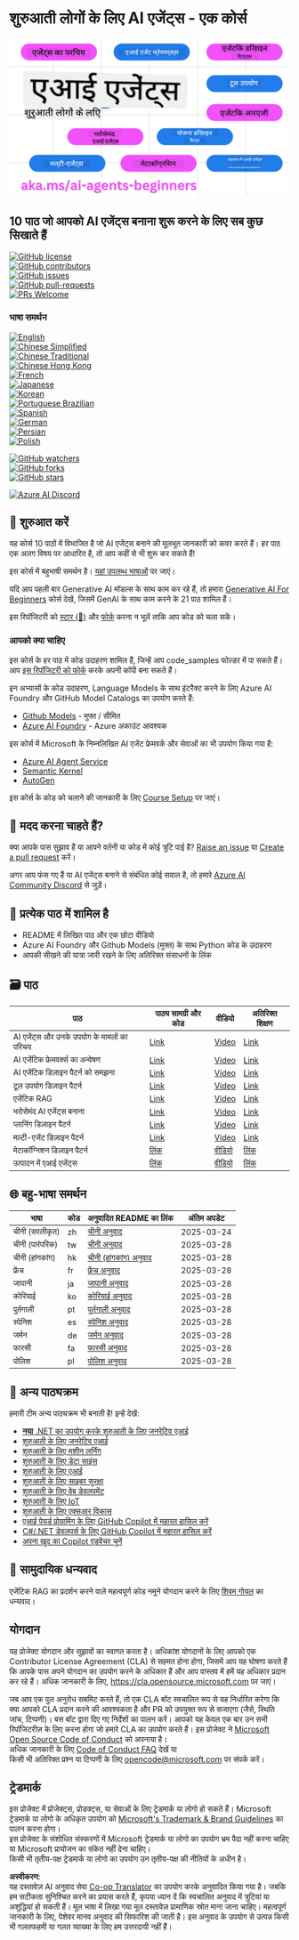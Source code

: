 <!--
CO_OP_TRANSLATOR_METADATA:
{
  "original_hash": "715d22bec4a1a9f6d7ec58d4d9c69343",
  "translation_date": "2025-04-05T19:37:54+00:00",
  "source_file": "README.md",
  "language_code": "hi"
}
-->
# शुरुआती लोगों के लिए AI एजेंट्स - एक कोर्स

![Generative AI For Beginners](../../translated_images/repo-thumbnail.fdd5f487bb7274d4a08459d76907ec4914de268c99637e9af082b1d3eb0730e2.hi.png)

## 10 पाठ जो आपको AI एजेंट्स बनाना शुरू करने के लिए सब कुछ सिखाते हैं

[![GitHub license](https://img.shields.io/github/license/microsoft/ai-agents-for-beginners.svg)](https://github.com/microsoft/ai-agents-for-beginners/blob/master/LICENSE?WT.mc_id=academic-105485-koreyst)  
[![GitHub contributors](https://img.shields.io/github/contributors/microsoft/ai-agents-for-beginners.svg)](https://GitHub.com/microsoft/ai-agents-for-beginners/graphs/contributors/?WT.mc_id=academic-105485-koreyst)  
[![GitHub issues](https://img.shields.io/github/issues/microsoft/ai-agents-for-beginners.svg)](https://GitHub.com/microsoft/ai-agents-for-beginners/issues/?WT.mc_id=academic-105485-koreyst)  
[![GitHub pull-requests](https://img.shields.io/github/issues-pr/microsoft/ai-agents-for-beginners.svg)](https://GitHub.com/microsoft/ai-agents-for-beginners/pulls/?WT.mc_id=academic-105485-koreyst)  
[![PRs Welcome](https://img.shields.io/badge/PRs-welcome-brightgreen.svg?style=flat-square)](http://makeapullrequest.com?WT.mc_id=academic-105485-koreyst)

### भाषा समर्थन
[![English](https://img.shields.io/badge/English-brightgreen.svg?style=flat-square)](README.md)  
[![Chinese Simplified](https://img.shields.io/badge/Chinese_Simplified-brightgreen.svg?style=flat-square)](../zh/README.md)  
[![Chinese Traditional](https://img.shields.io/badge/Chinese_Traditional-brightgreen.svg?style=flat-square)](../tw/README.md)  
[![Chinese Hong Kong](https://img.shields.io/badge/Chinese_Hong_Kong-brightgreen.svg?style=flat-square)](../hk/README.md)  
[![French](https://img.shields.io/badge/French-brightgreen.svg?style=flat-square)](../fr/README.md)  
[![Japanese](https://img.shields.io/badge/Japanese-brightgreen.svg?style=flat-square)](../ja/README.md)  
[![Korean](https://img.shields.io/badge/Korean-brightgreen.svg?style=flat-square)](../ko/README.md)  
[![Portuguese Brazilian](https://img.shields.io/badge/Portuguese_Brazilian-brightgreen.svg?style=flat-square)](../pt/README.md)  
[![Spanish](https://img.shields.io/badge/Spanish-brightgreen.svg?style=flat-square)](../es/README.md)  
[![German](https://img.shields.io/badge/German-brightgreen.svg?style=flat-square)](../de/README.md)  
[![Persian](https://img.shields.io/badge/Persian-brightgreen.svg?style=flat-square)](../fa/README.md)  
[![Polish](https://img.shields.io/badge/Polish-brightgreen.svg?style=flat-square)](../pl/README.md)  

[![GitHub watchers](https://img.shields.io/github/watchers/microsoft/ai-agents-for-beginners.svg?style=social&label=Watch)](https://GitHub.com/microsoft/ai-agents-for-beginners/watchers/?WT.mc_id=academic-105485-koreyst)  
[![GitHub forks](https://img.shields.io/github/forks/microsoft/ai-agents-for-beginners.svg?style=social&label=Fork)](https://GitHub.com/microsoft/ai-agents-for-beginners/network/?WT.mc_id=academic-105485-koreyst)  
[![GitHub stars](https://img.shields.io/github/stars/microsoft/ai-agents-for-beginners.svg?style=social&label=Star)](https://GitHub.com/microsoft/ai-agents-for-beginners/stargazers/?WT.mc_id=academic-105485-koreyst)  

[![Azure AI Discord](https://dcbadge.limes.pink/api/server/kzRShWzttr)](https://discord.gg/kzRShWzttr)

## 🌱 शुरुआत करें

यह कोर्स 10 पाठों में विभाजित है जो AI एजेंट्स बनाने की मूलभूत जानकारी को कवर करते हैं। हर पाठ एक अलग विषय पर आधारित है, तो आप कहीं से भी शुरू कर सकते हैं!

इस कोर्स में बहुभाषी समर्थन है। [यहां उपलब्ध भाषाओं](../..) पर जाएं।  

यदि आप पहली बार Generative AI मॉडल्स के साथ काम कर रहे हैं, तो हमारा [Generative AI For Beginners](https://aka.ms/genai-beginners) कोर्स देखें, जिसमें GenAI के साथ काम करने के 21 पाठ शामिल हैं।  

इस रिपॉजिटरी को [स्टार (🌟)](https://docs.github.com/en/get-started/exploring-projects-on-github/saving-repositories-with-stars?WT.mc_id=academic-105485-koreyst) और [फोर्क](https://github.com/microsoft/ai-agents-for-beginners/fork) करना न भूलें ताकि आप कोड को चला सकें।

### आपको क्या चाहिए

इस कोर्स के हर पाठ में कोड उदाहरण शामिल हैं, जिन्हें आप code_samples फोल्डर में पा सकते हैं। आप [इस रिपॉजिटरी को फोर्क](https://github.com/microsoft/ai-agents-for-beginners/fork) करके अपनी कॉपी बना सकते हैं।  

इन अभ्यासों के कोड उदाहरण, Language Models के साथ इंटरैक्ट करने के लिए Azure AI Foundry और GitHub Model Catalogs का उपयोग करते हैं:

- [Github Models](https://aka.ms/ai-agents-beginners/github-models) - मुफ्त / सीमित  
- [Azure AI Foundry](https://aka.ms/ai-agents-beginners/ai-foundry) - Azure अकाउंट आवश्यक  

इस कोर्स में Microsoft के निम्नलिखित AI एजेंट फ्रेमवर्क और सेवाओं का भी उपयोग किया गया है:

- [Azure AI Agent Service](https://aka.ms/ai-agents-beginners/ai-agent-service)  
- [Semantic Kernel](https://aka.ms/ai-agents-beginners/semantic-kernel)  
- [AutoGen](https://aka.ms/ai-agents/autogen)  

इस कोर्स के कोड को चलाने की जानकारी के लिए [Course Setup](./00-course-setup/README.md) पर जाएं।  

## 🙏 मदद करना चाहते हैं?  

क्या आपके पास सुझाव हैं या आपने वर्तनी या कोड में कोई त्रुटि पाई है? [Raise an issue](https://github.com/microsoft/ai-agents-for-beginners/issues?WT.mc_id=academic-105485-koreyst) या [Create a pull request](https://github.com/microsoft/ai-agents-for-beginners/pulls?WT.mc_id=academic-105485-koreyst) करें।  

अगर आप फंस गए हैं या AI एजेंट्स बनाने से संबंधित कोई सवाल है, तो हमारे [Azure AI Community Discord](https://discord.gg/kzRShWzttr) से जुड़ें।  

## 📂 प्रत्येक पाठ में शामिल है  

- README में लिखित पाठ और एक छोटा वीडियो  
- Azure AI Foundry और Github Models (मुफ्त) के साथ Python कोड के उदाहरण  
- आपकी सीखने की यात्रा जारी रखने के लिए अतिरिक्त संसाधनों के लिंक  

## 🗃️ पाठ  

| **पाठ**                                  | **पाठ्य सामग्री और कोड**                            | **वीडियो**                                                  | **अतिरिक्त शिक्षण**                                                                      |  
|------------------------------------------|----------------------------------------------------|------------------------------------------------------------|----------------------------------------------------------------------------------------|  
| AI एजेंट्स और उनके उपयोग के मामलों का परिचय | [Link](./01-intro-to-ai-agents/README.md)          | [Video](https://youtu.be/3zgm60bXmQk?si=z8QygFvYQv-9WtO1)  | [Link](https://aka.ms/ai-agents-beginners/collection?WT.mc_id=academic-105485-koreyst) |  
| AI एजेंटिक फ्रेमवर्क्स का अन्वेषण          | [Link](./02-explore-agentic-frameworks/README.md)  | [Video](https://youtu.be/ODwF-EZo_O8?si=Vawth4hzVaHv-u0H)  | [Link](https://aka.ms/ai-agents-beginners/collection?WT.mc_id=academic-105485-koreyst) |  
| AI एजेंटिक डिज़ाइन पैटर्न को समझना         | [Link](./03-agentic-design-patterns/README.md)     | [Video](https://youtu.be/m9lM8qqoOEA?si=BIzHwzstTPL8o9GF)  | [Link](https://aka.ms/ai-agents-beginners/collection?WT.mc_id=academic-105485-koreyst) |  
| टूल उपयोग डिज़ाइन पैटर्न                   | [Link](./04-tool-use/README.md)                    | [Video](https://youtu.be/vieRiPRx-gI?si=2z6O2Xu2cu_Jz46N)  | [Link](https://aka.ms/ai-agents-beginners/collection?WT.mc_id=academic-105485-koreyst) |  
| एजेंटिक RAG                               | [Link](./05-agentic-rag/README.md)                 | [Video](https://youtu.be/WcjAARvdL7I?si=gKPWsQpKiIlDH9A3)  | [Link](https://aka.ms/ai-agents-beginners/collection?WT.mc_id=academic-105485-koreyst) |  
| भरोसेमंद AI एजेंट्स बनाना                  | [Link](./06-building-trustworthy-agents/README.md) | [Video](https://youtu.be/iZKkMEGBCUQ?si=jZjpiMnGFOE9L8OK ) | [Link](https://aka.ms/ai-agents-beginners/collection?WT.mc_id=academic-105485-koreyst) |  
| प्लानिंग डिज़ाइन पैटर्न                    | [Link](./07-planning-design/README.md)             | [Video](https://youtu.be/kPfJ2BrBCMY?si=6SC_iv_E5-mzucnC)  | [Link](https://aka.ms/ai-agents-beginners/collection?WT.mc_id=academic-105485-koreyst) |  
| मल्टी-एजेंट डिज़ाइन पैटर्न                | [Link](./08-multi-agent/README.md)                 | [Video](https://youtu.be/V6HpE9hZEx0?si=rMgDhEu7wXo2uo6g)  | [Link](https://aka.ms/ai-agents-beginners/collection?WT.mc_id=academic-105485-koreyst) |  
| मेटाकॉग्निशन डिज़ाइन पैटर्न         | [लिंक](./09-metacognition/README.md)               | [वीडियो](https://youtu.be/His9R6gw6Ec?si=8gck6vvdSNCt6OcF)  | [लिंक](https://aka.ms/ai-agents-beginners/collection?WT.mc_id=academic-105485-koreyst) |
| उत्पादन में एआई एजेंट्स               | [लिंक](./10-ai-agents-production/README.md)        | [वीडियो](https://youtu.be/l4TP6IyJxmQ?si=31dnhexRo6yLRJDl)  | [लिंक](https://aka.ms/ai-agents-beginners/collection?WT.mc_id=academic-105485-koreyst) |

## 🌐 बहु-भाषा समर्थन

| भाषा                   | कोड | अनुवादित README का लिंक                              | अंतिम अपडेट |
|------------------------|------|-----------------------------------------------------|-------------|
| चीनी (सरलीकृत)        | zh   | [चीनी अनुवाद](../zh/README.md)          | 2025-03-24  |
| चीनी (पारंपरिक)        | tw   | [चीनी अनुवाद](../tw/README.md)          | 2025-03-28  |
| चीनी (हांगकांग)        | hk   | [चीनी (हांगकांग) अनुवाद](../hk/README.md) | 2025-03-28  |
| फ्रेंच                 | fr   | [फ्रेंच अनुवाद](../fr/README.md)        | 2025-03-28  |
| जापानी                | ja   | [जापानी अनुवाद](../ja/README.md)        | 2025-03-28  |
| कोरियाई               | ko   | [कोरियाई अनुवाद](../ko/README.md)       | 2025-03-28  |
| पुर्तगाली             | pt   | [पुर्तगाली अनुवाद](../pt/README.md)     | 2025-03-28  |
| स्पेनिश               | es   | [स्पेनिश अनुवाद](../es/README.md)       | 2025-03-28  |
| जर्मन                 | de   | [जर्मन अनुवाद](../de/README.md)         | 2025-03-28  |
| फारसी                 | fa   | [फारसी अनुवाद](../fa/README.md)         | 2025-03-28  |
| पोलिश                 | pl   | [पोलिश अनुवाद](../pl/README.md)         | 2025-03-28  |

## 🎒 अन्य पाठ्यक्रम

हमारी टीम अन्य पाठ्यक्रम भी बनाती है! इन्हें देखें:

- [**नया** .NET का उपयोग करके शुरुआती के लिए जनरेटिव एआई](https://github.com/microsoft/Generative-AI-for-beginners-dotnet?WT.mc_id=academic-105485-koreyst)
- [शुरुआती के लिए जनरेटिव एआई](https://github.com/microsoft/generative-ai-for-beginners?WT.mc_id=academic-105485-koreyst)
- [शुरुआती के लिए मशीन लर्निंग](https://aka.ms/ml-beginners?WT.mc_id=academic-105485-koreyst)
- [शुरुआती के लिए डेटा साइंस](https://aka.ms/datascience-beginners?WT.mc_id=academic-105485-koreyst)
- [शुरुआती के लिए एआई](https://aka.ms/ai-beginners?WT.mc_id=academic-105485-koreyst)
- [शुरुआती के लिए साइबर सुरक्षा](https://github.com/microsoft/Security-101??WT.mc_id=academic-96948-sayoung)
- [शुरुआती के लिए वेब डेवलपमेंट](https://aka.ms/webdev-beginners?WT.mc_id=academic-105485-koreyst)
- [शुरुआती के लिए IoT](https://aka.ms/iot-beginners?WT.mc_id=academic-105485-koreyst)
- [शुरुआती के लिए एक्सआर विकास](https://github.com/microsoft/xr-development-for-beginners?WT.mc_id=academic-105485-koreyst)
- [एआई पेयर्ड प्रोग्रामिंग के लिए GitHub Copilot में महारत हासिल करें](https://aka.ms/GitHubCopilotAI?WT.mc_id=academic-105485-koreyst)
- [C#/.NET डेवलपर्स के लिए GitHub Copilot में महारत हासिल करें](https://github.com/microsoft/mastering-github-copilot-for-dotnet-csharp-developers?WT.mc_id=academic-105485-koreyst)
- [अपना खुद का Copilot एडवेंचर चुनें](https://github.com/microsoft/CopilotAdventures?WT.mc_id=academic-105485-koreyst)

## 🌟 सामुदायिक धन्यवाद

एजेंटिक RAG का प्रदर्शन करने वाले महत्वपूर्ण कोड नमूने योगदान करने के लिए [शिवम गोयल](https://www.linkedin.com/in/shivam2003/) का धन्यवाद। 

## योगदान

यह प्रोजेक्ट योगदान और सुझावों का स्वागत करता है। अधिकांश योगदानों के लिए आपको एक 
Contributor License Agreement (CLA) से सहमत होना होगा, जिसमें आप यह घोषणा करते हैं कि आपके पास अपने योगदान का उपयोग करने के अधिकार हैं और आप वास्तव में हमें यह अधिकार प्रदान कर रहे हैं। अधिक जानकारी के लिए, <https://cla.opensource.microsoft.com> पर जाएं।

जब आप एक पुल अनुरोध सबमिट करते हैं, तो एक CLA बॉट स्वचालित रूप से यह निर्धारित करेगा कि क्या आपको CLA प्रदान करने की आवश्यकता है और PR को उपयुक्त रूप से सजाएगा (जैसे, स्थिति जांच, टिप्पणी)। बस बॉट द्वारा दिए गए निर्देशों का पालन करें। आपको यह केवल एक बार उन सभी रिपॉजिटरीज़ के लिए करना होगा जो हमारे CLA का उपयोग करते हैं।
इस प्रोजेक्ट ने [Microsoft Open Source Code of Conduct](https://opensource.microsoft.com/codeofconduct/) को अपनाया है।  
अधिक जानकारी के लिए [Code of Conduct FAQ](https://opensource.microsoft.com/codeofconduct/faq/) देखें या  
किसी भी अतिरिक्त प्रश्न या टिप्पणी के लिए [opencode@microsoft.com](mailto:opencode@microsoft.com) पर संपर्क करें।

## ट्रेडमार्क

इस प्रोजेक्ट में प्रोजेक्ट्स, प्रोडक्ट्स, या सेवाओं के लिए ट्रेडमार्क या लोगो हो सकते हैं। Microsoft  
ट्रेडमार्क या लोगो के अधिकृत उपयोग को [Microsoft's Trademark & Brand Guidelines](https://www.microsoft.com/legal/intellectualproperty/trademarks/usage/general) का पालन करना होगा।  
इस प्रोजेक्ट के संशोधित संस्करणों में Microsoft ट्रेडमार्क या लोगो का उपयोग भ्रम पैदा नहीं करना चाहिए या Microsoft प्रायोजन का संकेत नहीं देना चाहिए।  
किसी भी तृतीय-पक्ष ट्रेडमार्क या लोगो का उपयोग उन तृतीय-पक्ष की नीतियों के अधीन है।

**अस्वीकरण**:  
यह दस्तावेज़ AI अनुवाद सेवा [Co-op Translator](https://github.com/Azure/co-op-translator) का उपयोग करके अनुवादित किया गया है। जबकि हम सटीकता सुनिश्चित करने का प्रयास करते हैं, कृपया ध्यान दें कि स्वचालित अनुवाद में त्रुटियां या अशुद्धियां हो सकती हैं। मूल भाषा में लिखा गया मूल दस्तावेज़ प्रामाणिक स्रोत माना जाना चाहिए। महत्वपूर्ण जानकारी के लिए, पेशेवर मानव अनुवाद की सिफारिश की जाती है। इस अनुवाद के उपयोग से उत्पन्न किसी भी गलतफहमी या गलत व्याख्या के लिए हम उत्तरदायी नहीं हैं।